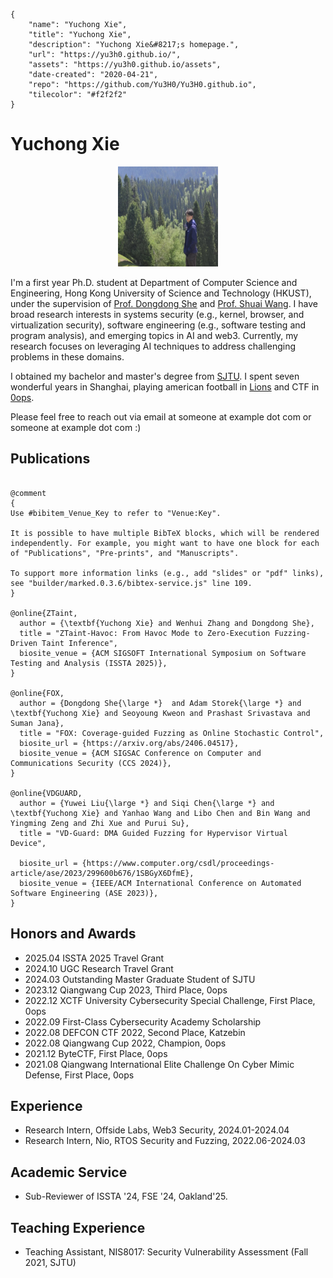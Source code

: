 ```bio-meta
{
    "name": "Yuchong Xie",
    "title": "Yuchong Xie",
    "description": "Yuchong Xie&#8217;s homepage.",
    "url": "https://yu3h0.github.io/",
    "assets": "https://yu3h0.github.io/assets",
    "date-created": "2020-04-21",
    "repo": "https://github.com/Yu3H0/Yu3H0.github.io",
    "tilecolor": "#f2f2f2"
}
```

# Yuchong&nbsp;Xie

<figure class="gl-page-background gl-float-right gl-image-box" style="text-align: center;"><img src="assets/images/hero-image.jpg" alt="A photo of Yuchong Xie" width="160" height="160" style="max-width: 160px;" /></figure>

I'm a first year Ph.D. student at Department of Computer Science and Engineering, Hong Kong University of Science and Technology (HKUST), under the supervision of [Prof. Dongdong She](https://cse.hkust.edu.hk/~dongdong/) and [Prof. Shuai Wang](https://www.cse.ust.hk/~shuaiw/). I have broad research interests in systems security (e.g., kernel, browser, and virtualization security), software engineering (e.g., software testing and program analysis), and emerging topics in AI and web3. Currently, my research focuses on leveraging AI techniques to address challenging problems in these domains.

I obtained my bachelor and master's degree from [SJTU](https://en.sjtu.edu.cn/). I spent seven wonderful years in Shanghai, playing american  football in [Lions](https://weibo.com/p/1005052985465871/home) and CTF in [0ops](https://ctftime.org/team/4419).

 Please feel free to reach out via email at <span id="_eml" class="gl-eml">someone at example dot com</span> or <span id="_eml2" class="gl-eml">someone at example dot com</span> :)

<!--[bio][protect]

<script type="application/javascript">

window.setTimeout(function ()

{

var addr1 = [121, 120, 105, 101, 99, 101, 64, 99, 115, 101, 46, 117, 115, 116, 46, 104, 107];

var addr2 = [121, 117, 51, 104, 48, 120, 105, 101, 64, 103, 109, 97, 105, 108, 46, 99, 111, 109];

addr1 = String.fromCharCode.apply(String, addr1);

addr2 = String.fromCharCode.apply(String, addr2);

var eml1 = document.getElementById('_eml');

var eml2 = document.getElementById('_eml2');

eml1.innerHTML = '<a href="mailto:' + addr1 + '">' + addr1 + '</a>';

eml2.innerHTML = '<a href="mailto:' + addr2 + '">' + addr2 + '</a>';

eml1.removeAttribute('class');

eml2.removeAttribute('class');

}, 600);

</script>

[bio]-->


## Publications

```blog-bib

@comment
{
Use #bibitem_Venue_Key to refer to "Venue:Key".

It is possible to have multiple BibTeX blocks, which will be rendered independently. For example, you might want to have one block for each of "Publications", "Pre-prints", and "Manuscripts".

To support more information links (e.g., add "slides" or "pdf" links),
see "builder/marked.0.3.6/bibtex-service.js" line 109.
}

@online{ZTaint,
  author = {\textbf{Yuchong Xie} and Wenhui Zhang and Dongdong She},
  title = "ZTaint-Havoc: From Havoc Mode to Zero-Execution Fuzzing-Driven Taint Inference",
  biosite_venue = {ACM SIGSOFT International Symposium on Software Testing and Analysis (ISSTA 2025)},
}

@online{FOX,
  author = {Dongdong She{\large *}  and Adam Storek{\large *} and \textbf{Yuchong Xie} and Seoyoung Kweon and Prashast Srivastava and Suman Jana},
  title = "FOX: Coverage-guided Fuzzing as Online Stochastic Control",
  biosite_url = {https://arxiv.org/abs/2406.04517},
  biosite_venue = {ACM SIGSAC Conference on Computer and Communications Security (CCS 2024)},
}

@online{VDGUARD,
  author = {Yuwei Liu{\large *} and Siqi Chen{\large *} and \textbf{Yuchong Xie} and Yanhao Wang and Libo Chen and Bin Wang and Yingming Zeng and Zhi Xue and Purui Su},
  title = "VD-Guard: DMA Guided Fuzzing for Hypervisor Virtual Device",

  biosite_url = {https://www.computer.org/csdl/proceedings-article/ase/2023/299600b676/1SBGyX6DfmE},
  biosite_venue = {IEEE/ACM International Conference on Automated Software Engineering (ASE 2023)},
}

```

## Honors and Awards
+ 2025.04 ISSTA 2025 Travel Grant
+ 2024.10 UGC Research Travel Grant
+ 2024.03 Outstanding Master Graduate Student of SJTU
+ 2023.12 Qiangwang Cup 2023, Third Place, 0ops
+ 2022.12 XCTF University Cybersecurity Special Challenge, First Place, 0ops
+ 2022.09 First-Class Cybersecurity Academy Scholarship
+ 2022.08 DEFCON CTF 2022, Second Place, Katzebin
+ 2022.08 Qiangwang Cup 2022, Champion, 0ops
+ 2021.12 ByteCTF, First Place, 0ops
+ 2021.08 Qiangwang International Elite Challenge On Cyber Mimic Defense, First Place, 0ops

## Experience
+ Research Intern, Offside Labs, Web3 Security, 2024.01-2024.04
+ Research Intern, Nio, RTOS Security and Fuzzing, 2022.06-2024.03

## Academic Service
+ Sub-Reviewer of ISSTA '24, FSE '24, Oakland'25.

## Teaching Experience
+ Teaching Assistant, NIS8017: Security Vulnerability Assessment (Fall 2021, SJTU) 

